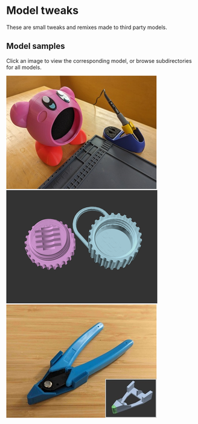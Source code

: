 # Model tweaks

These are small tweaks and remixes made to third party models.

## Model samples

Click an image to view the corresponding model, or browse subdirectories
for all models.

[![Kirby Fume Extractor for 120mm Fan (remix)](kirby-fume-extractor/images/readme/photo1.jpg)](kirby-fume-extractor/)
[![MicroSD card holder keychain (parametric remix)](microsd-keychain/images/readme/demo.png)](microsd-keychain/)
[![Nipper Cutter Holder (remix)](nipper-holder/images/readme/photo-inset.jpg)](nipper-holder/)
